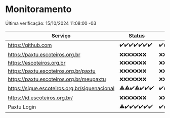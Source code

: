 # Monitoramento

Última verificação: 15/10/2024 11:08:00 -03

|Serviço|Status|Últimas 24h|
|---|---|---|
|https://github.com|<span title="2024-10-08: OK=23">✔️</span><span title="2024-10-09: OK=23">✔️</span><span title="2024-10-10: OK=23">✔️</span><span title="2024-10-11: OK=23">✔️</span><span title="2024-10-12: OK=23">✔️</span><span title="2024-10-13: OK=23">✔️</span><span title="2024-10-14: OK=13">✔️</span>|<span title="14/10/2024 11:08:00 -03 : 200">✔️</span><span title="14/10/2024 12:08:00 -03 : 200">✔️</span><span title="14/10/2024 13:09:00 -03 : 200">✔️</span><span title="14/10/2024 14:07:00 -03 : 200">✔️</span><span title="14/10/2024 15:11:00 -03 : 200">✔️</span><span title="14/10/2024 16:06:00 -03 : 200">✔️</span><span title="14/10/2024 17:10:00 -03 : 200">✔️</span><span title="14/10/2024 18:07:00 -03 : 200">✔️</span><span title="14/10/2024 19:08:00 -03 : 200">✔️</span><span title="14/10/2024 20:07:00 -03 : 200">✔️</span><span title="14/10/2024 21:40:00 -03 : 200">✔️</span><span title="14/10/2024 23:12:00 -03 : 200">✔️</span><span title="15/10/2024 00:15:00 -03 : 200">✔️</span><span title="15/10/2024 01:10:00 -03 : 200">✔️</span><span title="15/10/2024 02:09:00 -03 : 200">✔️</span><span title="15/10/2024 03:12:00 -03 : 200">✔️</span><span title="15/10/2024 04:08:00 -03 : 200">✔️</span><span title="15/10/2024 05:11:00 -03 : 200">✔️</span><span title="15/10/2024 06:08:00 -03 : 200">✔️</span><span title="15/10/2024 07:10:00 -03 : 200">✔️</span><span title="15/10/2024 08:07:00 -03 : 200">✔️</span><span title="15/10/2024 09:15:00 -03 : 200">✔️</span><span title="15/10/2024 10:17:00 -03 : 200">✔️</span><span title="15/10/2024 11:08:00 -03 : 200">✔️</span>|
|https://paxtu.escoteiros.org.br|<span title="2024-10-08: Falhas=23">❌</span><span title="2024-10-09: Falhas=23">❌</span><span title="2024-10-10: Falhas=23">❌</span><span title="2024-10-11: Falhas=23">❌</span><span title="2024-10-12: Falhas=23">❌</span><span title="2024-10-13: Falhas=23">❌</span><span title="2024-10-14: Falhas=13">❌</span>|<span title="14/10/2024 11:08:00 -03 : 403">❌</span><span title="14/10/2024 12:08:00 -03 : 403">❌</span><span title="14/10/2024 13:09:00 -03 : 403">❌</span><span title="14/10/2024 14:07:00 -03 : 403">❌</span><span title="14/10/2024 15:11:00 -03 : 403">❌</span><span title="14/10/2024 16:06:00 -03 : 403">❌</span><span title="14/10/2024 17:10:00 -03 : 403">❌</span><span title="14/10/2024 18:07:00 -03 : 403">❌</span><span title="14/10/2024 19:08:00 -03 : 403">❌</span><span title="14/10/2024 20:07:00 -03 : 403">❌</span><span title="14/10/2024 21:40:00 -03 : 403">❌</span><span title="14/10/2024 23:12:00 -03 : 403">❌</span><span title="15/10/2024 00:15:00 -03 : 403">❌</span><span title="15/10/2024 01:10:00 -03 : 403">❌</span><span title="15/10/2024 02:09:00 -03 : 403">❌</span><span title="15/10/2024 03:12:00 -03 : 403">❌</span><span title="15/10/2024 04:08:00 -03 : 403">❌</span><span title="15/10/2024 05:11:00 -03 : 403">❌</span><span title="15/10/2024 06:08:00 -03 : 403">❌</span><span title="15/10/2024 07:10:00 -03 : 403">❌</span><span title="15/10/2024 08:07:00 -03 : 403">❌</span><span title="15/10/2024 09:15:00 -03 : 403">❌</span><span title="15/10/2024 10:17:00 -03 : 403">❌</span><span title="15/10/2024 11:08:00 -03 : 403">❌</span>|
|https://escoteiros.org.br|<span title="2024-10-08: Falhas=23">❌</span><span title="2024-10-09: Falhas=23">❌</span><span title="2024-10-10: Falhas=23">❌</span><span title="2024-10-11: Falhas=23">❌</span><span title="2024-10-12: Falhas=23">❌</span><span title="2024-10-13: Falhas=23">❌</span><span title="2024-10-14: Falhas=13">❌</span>|<span title="14/10/2024 11:08:00 -03 : 403">❌</span><span title="14/10/2024 12:08:00 -03 : 403">❌</span><span title="14/10/2024 13:09:00 -03 : 403">❌</span><span title="14/10/2024 14:07:00 -03 : 403">❌</span><span title="14/10/2024 15:11:00 -03 : 403">❌</span><span title="14/10/2024 16:06:00 -03 : 403">❌</span><span title="14/10/2024 17:10:00 -03 : 403">❌</span><span title="14/10/2024 18:07:00 -03 : 403">❌</span><span title="14/10/2024 19:08:00 -03 : 403">❌</span><span title="14/10/2024 20:07:00 -03 : 403">❌</span><span title="14/10/2024 21:40:00 -03 : 403">❌</span><span title="14/10/2024 23:12:00 -03 : 403">❌</span><span title="15/10/2024 00:15:00 -03 : 403">❌</span><span title="15/10/2024 01:10:00 -03 : 403">❌</span><span title="15/10/2024 02:09:00 -03 : 403">❌</span><span title="15/10/2024 03:12:00 -03 : 403">❌</span><span title="15/10/2024 04:08:00 -03 : 403">❌</span><span title="15/10/2024 05:11:00 -03 : 403">❌</span><span title="15/10/2024 06:08:00 -03 : 403">❌</span><span title="15/10/2024 07:10:00 -03 : 403">❌</span><span title="15/10/2024 08:07:00 -03 : 403">❌</span><span title="15/10/2024 09:15:00 -03 : 403">❌</span><span title="15/10/2024 10:17:00 -03 : 403">❌</span><span title="15/10/2024 11:08:00 -03 : 403">❌</span>|
|https://paxtu.escoteiros.org.br/paxtu|<span title="2024-10-08: Falhas=23">❌</span><span title="2024-10-09: Falhas=23">❌</span><span title="2024-10-10: Falhas=23">❌</span><span title="2024-10-11: Falhas=23">❌</span><span title="2024-10-12: Falhas=23">❌</span><span title="2024-10-13: Falhas=23">❌</span><span title="2024-10-14: Falhas=13">❌</span>|<span title="14/10/2024 11:08:00 -03 : 403">❌</span><span title="14/10/2024 12:08:00 -03 : 403">❌</span><span title="14/10/2024 13:09:00 -03 : 403">❌</span><span title="14/10/2024 14:07:00 -03 : 403">❌</span><span title="14/10/2024 15:11:00 -03 : 403">❌</span><span title="14/10/2024 16:06:00 -03 : 403">❌</span><span title="14/10/2024 17:10:00 -03 : 403">❌</span><span title="14/10/2024 18:07:00 -03 : 403">❌</span><span title="14/10/2024 19:08:00 -03 : 403">❌</span><span title="14/10/2024 20:07:00 -03 : 403">❌</span><span title="14/10/2024 21:40:00 -03 : 403">❌</span><span title="14/10/2024 23:12:00 -03 : 403">❌</span><span title="15/10/2024 00:15:00 -03 : 403">❌</span><span title="15/10/2024 01:10:00 -03 : 403">❌</span><span title="15/10/2024 02:09:00 -03 : 403">❌</span><span title="15/10/2024 03:12:00 -03 : 403">❌</span><span title="15/10/2024 04:08:00 -03 : 403">❌</span><span title="15/10/2024 05:11:00 -03 : 403">❌</span><span title="15/10/2024 06:08:00 -03 : 403">❌</span><span title="15/10/2024 07:10:00 -03 : 403">❌</span><span title="15/10/2024 08:07:00 -03 : 403">❌</span><span title="15/10/2024 09:15:00 -03 : 403">❌</span><span title="15/10/2024 10:17:00 -03 : 403">❌</span><span title="15/10/2024 11:08:00 -03 : 403">❌</span>|
|https://paxtu.escoteiros.org.br/meupaxtu|<span title="2024-10-08: Falhas=23">❌</span><span title="2024-10-09: Falhas=23">❌</span><span title="2024-10-10: Falhas=23">❌</span><span title="2024-10-11: Falhas=23">❌</span><span title="2024-10-12: Falhas=23">❌</span><span title="2024-10-13: Falhas=23">❌</span><span title="2024-10-14: Falhas=13">❌</span>|<span title="14/10/2024 11:08:00 -03 : 403">❌</span><span title="14/10/2024 12:08:00 -03 : 403">❌</span><span title="14/10/2024 13:09:00 -03 : 403">❌</span><span title="14/10/2024 14:07:00 -03 : 403">❌</span><span title="14/10/2024 15:11:00 -03 : 403">❌</span><span title="14/10/2024 16:06:00 -03 : 403">❌</span><span title="14/10/2024 17:10:00 -03 : 403">❌</span><span title="14/10/2024 18:07:00 -03 : 403">❌</span><span title="14/10/2024 19:08:00 -03 : 403">❌</span><span title="14/10/2024 20:07:00 -03 : 403">❌</span><span title="14/10/2024 21:40:00 -03 : 403">❌</span><span title="14/10/2024 23:12:00 -03 : 403">❌</span><span title="15/10/2024 00:15:00 -03 : 403">❌</span><span title="15/10/2024 01:10:00 -03 : 403">❌</span><span title="15/10/2024 02:09:00 -03 : 403">❌</span><span title="15/10/2024 03:12:00 -03 : 403">❌</span><span title="15/10/2024 04:08:00 -03 : 403">❌</span><span title="15/10/2024 05:11:00 -03 : 403">❌</span><span title="15/10/2024 06:08:00 -03 : 403">❌</span><span title="15/10/2024 07:10:00 -03 : 403">❌</span><span title="15/10/2024 08:07:00 -03 : 403">❌</span><span title="15/10/2024 09:15:00 -03 : 403">❌</span><span title="15/10/2024 10:17:00 -03 : 403">❌</span><span title="15/10/2024 11:08:00 -03 : 403">❌</span>|
|https://sigue.escoteiros.org.br/siguenacional|<span title="2024-10-08: OK=22, Falhas=1">⚠️</span><span title="2024-10-09: OK=22, Falhas=1">⚠️</span><span title="2024-10-10: OK=23">✔️</span><span title="2024-10-11: OK=22, Falhas=1">⚠️</span><span title="2024-10-12: OK=23">✔️</span><span title="2024-10-13: OK=23">✔️</span><span title="2024-10-14: OK=13">✔️</span>|<span title="14/10/2024 11:08:00 -03 : 200">✔️</span><span title="14/10/2024 12:08:00 -03 : 200">✔️</span><span title="14/10/2024 13:09:00 -03 : 200">✔️</span><span title="14/10/2024 14:07:00 -03 : 200">✔️</span><span title="14/10/2024 15:11:00 -03 : 200">✔️</span><span title="14/10/2024 16:06:00 -03 : 200">✔️</span><span title="14/10/2024 17:10:00 -03 : 200">✔️</span><span title="14/10/2024 18:07:00 -03 : 200">✔️</span><span title="14/10/2024 19:08:00 -03 : 200">✔️</span><span title="14/10/2024 20:07:00 -03 : 200">✔️</span><span title="14/10/2024 21:40:00 -03 : 0">❌</span><span title="14/10/2024 23:12:00 -03 : 200">✔️</span><span title="15/10/2024 00:15:00 -03 : 200">✔️</span><span title="15/10/2024 01:10:00 -03 : 200">✔️</span><span title="15/10/2024 02:09:00 -03 : 200">✔️</span><span title="15/10/2024 03:12:00 -03 : 200">✔️</span><span title="15/10/2024 04:08:00 -03 : 200">✔️</span><span title="15/10/2024 05:11:00 -03 : 200">✔️</span><span title="15/10/2024 06:08:00 -03 : 200">✔️</span><span title="15/10/2024 07:10:00 -03 : 200">✔️</span><span title="15/10/2024 08:07:00 -03 : 200">✔️</span><span title="15/10/2024 09:15:00 -03 : 200">✔️</span><span title="15/10/2024 10:17:00 -03 : 0">❌</span><span title="15/10/2024 11:08:00 -03 : 200">✔️</span>|
|https://id.escoteiros.org.br/|<span title="2024-10-08: Falhas=23">❌</span><span title="2024-10-09: Falhas=23">❌</span><span title="2024-10-10: Falhas=23">❌</span><span title="2024-10-11: Falhas=23">❌</span><span title="2024-10-12: Falhas=23">❌</span><span title="2024-10-13: Falhas=23">❌</span><span title="2024-10-14: Falhas=13">❌</span>|<span title="14/10/2024 11:08:00 -03 : 403">❌</span><span title="14/10/2024 12:08:00 -03 : 403">❌</span><span title="14/10/2024 13:09:00 -03 : 403">❌</span><span title="14/10/2024 14:07:00 -03 : 403">❌</span><span title="14/10/2024 15:11:00 -03 : 403">❌</span><span title="14/10/2024 16:06:00 -03 : 403">❌</span><span title="14/10/2024 17:10:00 -03 : 403">❌</span><span title="14/10/2024 18:07:00 -03 : 403">❌</span><span title="14/10/2024 19:08:00 -03 : 403">❌</span><span title="14/10/2024 20:07:00 -03 : 403">❌</span><span title="14/10/2024 21:40:00 -03 : 403">❌</span><span title="14/10/2024 23:12:00 -03 : 403">❌</span><span title="15/10/2024 00:15:00 -03 : 403">❌</span><span title="15/10/2024 01:10:00 -03 : 403">❌</span><span title="15/10/2024 02:09:00 -03 : 403">❌</span><span title="15/10/2024 03:12:00 -03 : 403">❌</span><span title="15/10/2024 04:08:00 -03 : 403">❌</span><span title="15/10/2024 05:11:00 -03 : 403">❌</span><span title="15/10/2024 06:08:00 -03 : 403">❌</span><span title="15/10/2024 07:10:00 -03 : 403">❌</span><span title="15/10/2024 08:07:00 -03 : 403">❌</span><span title="15/10/2024 09:15:00 -03 : 403">❌</span><span title="15/10/2024 10:17:00 -03 : 403">❌</span><span title="15/10/2024 11:08:00 -03 : 403">❌</span>|
|Paxtu Login|<span title="2024-10-08: OK=22, Falhas=1">⚠️</span><span title="2024-10-09: OK=23">✔️</span><span title="2024-10-10: OK=23">✔️</span><span title="2024-10-11: OK=23">✔️</span><span title="2024-10-12: OK=23">✔️</span><span title="2024-10-13: OK=23">✔️</span><span title="2024-10-14: OK=13">✔️</span>|<span title="14/10/2024 11:08:00 -03 : 200">✔️</span><span title="14/10/2024 12:08:00 -03 : 200">✔️</span><span title="14/10/2024 13:09:00 -03 : 200">✔️</span><span title="14/10/2024 14:07:00 -03 : 200">✔️</span><span title="14/10/2024 15:11:00 -03 : 200">✔️</span><span title="14/10/2024 16:06:00 -03 : 200">✔️</span><span title="14/10/2024 17:10:00 -03 : 200">✔️</span><span title="14/10/2024 18:07:00 -03 : 200">✔️</span><span title="14/10/2024 19:08:00 -03 : 200">✔️</span><span title="14/10/2024 20:07:00 -03 : 200">✔️</span><span title="14/10/2024 21:40:00 -03 : 200">✔️</span><span title="14/10/2024 23:12:00 -03 : 200">✔️</span><span title="15/10/2024 00:15:00 -03 : 200">✔️</span><span title="15/10/2024 01:10:00 -03 : 200">✔️</span><span title="15/10/2024 02:09:00 -03 : 200">✔️</span><span title="15/10/2024 03:12:00 -03 : 200">✔️</span><span title="15/10/2024 04:08:00 -03 : 200">✔️</span><span title="15/10/2024 05:11:00 -03 : 200">✔️</span><span title="15/10/2024 06:08:00 -03 : 200">✔️</span><span title="15/10/2024 07:10:00 -03 : 200">✔️</span><span title="15/10/2024 08:07:00 -03 : 200">✔️</span><span title="15/10/2024 09:15:00 -03 : 200">✔️</span><span title="15/10/2024 10:17:00 -03 : 504">❌</span><span title="15/10/2024 11:08:00 -03 : 200">✔️</span>|
